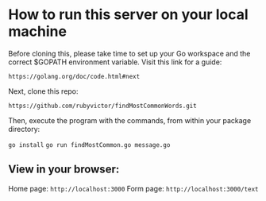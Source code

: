 # How to run this server on your local machine

Before cloning this, please take time to set up your Go workspace and the correct $GOPATH environment variable. Visit this link for a guide:

```https://golang.org/doc/code.html#next```

Next, clone this repo:

```https://github.com/rubyvictor/findMostCommonWords.git```

Then, execute the program with the commands, from within your package directory:

```go install```
```go run findMostCommon.go message.go```

## View in your browser:

Home page:  ```http://localhost:3000```
Form page:  ```http://localhost:3000/text```